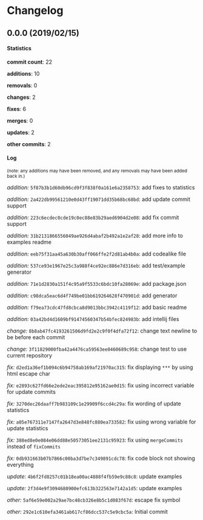 # Changelog
## 0.0.0 (2019/02/15)
#### Statistics
**commit count**: 22

**additions**: 10

**removals**: 0

**changes**: 2

**fixes**: 6

**merges**: 0

**updates**: 2

**other commits**: 2

#### Log
<small>(note: any additions may have been removed, and any removals may have been added back in.)</small>

*addition:* `5f87b3b1d60db96cd9f3f838f0a161e6a2358753`: add fixes to statistics

*addition:* `2a422db99561210e0d43ff19071dd35b68bc68bd`: add update commit support

*addition:* `223c6ecdec0cde19c0ec88e83b29aed6904d2e08`: add fix commit support

*addition:* `31b2131866556049ae926d4abaf2b492a1e2af28`: add more info to examples readme

*addition:* `eeb75f31aa45a630b30aff066ffe2f2d81ab4b0a`: add codealike file

*addition:* `537ce93e1967e25c3a988f4ce92ec886e7d316eb`: add test/example generator

*addition:* `71e1d2830a151f4c95a9f5533c6bdc10fa28069e`: add package.json

*addition:* `c98dca5eac6d4f749be01bb619264628f470901d`: add generator

*addition:* `f79ea73cdc47fd8cbca8d9013bbc3942c4119f12`: add basic readme

*addition:* `03a42bd4d1609bf91474560347b54bfec824983b`: add intellij files

*change:* `8b8ab47fc4193261506d9fd2e2c9f0f4dfa72f12`: change text newline to be before each commit

*change:* `3f11829000fba42a4476ca59563ee0460689c958`: change test to use current repository

*fix:* `d2ed1a36ef1b094c6b94758ab169af21970ac315`: fix displaying `***` by using html escape char

*fix:* `e2893c627fd66e2ede2eac395812e95162ae0d15`: fix using incorrect variable for update commits

*fix:* `3270dec26daaff7b983109c1e29909f6ccd4c29a`: fix wording of update statistics

*fix:* `a05e767311e7147fa2647d3e848fc880ea733582`: fix using wrong variable for update statistics

*fix:* `388ed8e0e084e06dd88e50573051ee2131c95923`: fix using `mergeCommits` instead of `fixCommits`

*fix:* `0db931663b07b7866c00ba3d7be7c349891cdc78`: fix code block not showing everything

*update:* `4b6f2fd8257c01b18ea00ac4888f4fb59e9c88c8`: update examples

*update:* `2f3d4e9f3094680900efc613b322563e7142a1d5`: update examples

*other:* `5af6e59e002a29ae7bc48cb326e8b5c1d083f67d`: escape fix symbol

*other:* `292e1c610efa3461ab617cf86dcc537c5e9cbc5a`: Initial commit
